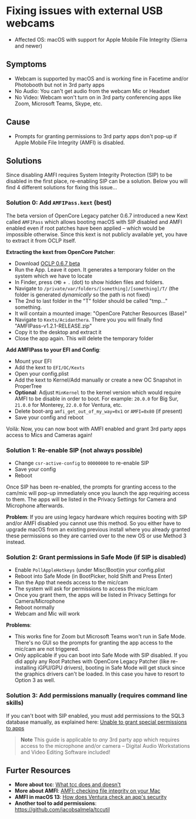 # Fixing issues with external USB webcams

- Affected OS: macOS with support for Apple Mobile File Integrity (Sierra and newer)

## Symptoms
- Webcam is supported by macOS and is working fine in Facetime and/or Photobooth but not in 3rd party apps
- No Audio: You can't get audio from the webcam Mic or Headset
- No Video: Webcam won't turn on in 3rd party conferencing apps like Zoom, Microsoft Teams, Skype, etc. 

## Cause
- Prompts for granting permissions to 3rd party apps don't pop-up if Apple Mobile File Integrity (AMFI) is disabled. 

## Solutions
Since disabling AMFI requires System Integrity Protection (SIP) to be disabled in the first place, re-enabling SIP can be a solution. Below you will find 4 different solutions for fixing this issue…

### Solution 0: Add `AMFIPass.kext` (best)
The beta version of OpenCore Legacy patcher 0.6.7 introduced a new Kext called `AMFIPass` which allows booting macOS with SIP disabled and AMFI enabled even if root patches have been applied – which would be impossible otherwise. Since this kext is not publicly available yet, you have to extract it from OCLP itself.

**Extracting the kext from OpenCore Patcher**:

- Download [OCLP 0.6.7 beta](https://github.com/dortania/OpenCore-Legacy-Patcher/releases/tag/amfipass-beta-test)
- Run the App. Leave it open. It generates a temporary folder on the system which we have to locate
- In Finder, press `CMD` + `.` (dot) to show hidden files and folders.
- Navigate to `/private/var/folders/[something]/[something]/T/` (the folder is generated _dynamically_ so the path is not fixed)
- The 2nd to last folder in the "T" folder should be called "tmp…" something.
- It will contain a mounted image: "OpenCore Patcher Resources (Base)"
- Navigate to `Kexts/Acidanthera`. There you you will finally find "AMFIPass-v1.2.1-RELEASE.zip"
- Copy it to the desktop and extract it
- Close the app again. This will delete the temporary folder

**Add AMFIPass to your EFI and Config**:

- Mount your EFI
- Add the kext to `EFI/OC/Kexts` 
- Open your config.plist
- Add the kext to Kernel/Add manually or create a new OC Snapshot in ProperTree
- **Optional**: Adjust `MinKernel` to the kernel version which would require AMFI to be disable in order to boot. For example: `20.0.0` for Big Sur, `21.0.0` for Monterey, `22.0.0` for Ventura, etc.
- Delete boot-arg `amfi_get_out_of_my_way=0x1` or `AMFI=0x80` (if present)
- Save your config and reboot

Voilà: Now, you can now boot with AMFI enabled and grant 3rd party apps access to Mics and Cameras again!

### Solution 1: Re-enable SIP (not always possible)

- Change `csr-active-config` to `00000000` to re-enable SIP
- Save your config
- Reboot

Once SIP has been re-enabled, the prompts for granting access to the cam/mic will pop-up immediately once you launch the app requiring access to them. The apps will be listed in the Privacy Settings for Camera and Microphone afterwards.

**Problem**: If you are using legacy hardware which requires booting with SIP and/or AMFI disabled you cannot use this method. So you either have to upgrade macOS from an existing previous install where you already granted these permissions so they are carried over to the new OS or use Method 3 instead.

### Solution 2: Grant permissions in Safe Mode (if SIP is disabled)

- Enable `PollAppleHotkeys` (under Misc/Boot)in your config.plist
- Reboot into Safe Mode (in BootPicker, hold Shift and Press Enter)
- Run the App that needs access to the mic/cam
- The system will ask for permissions to access the mic/cam
- Once you grant them, the apps will be listed in Privacy Settings for Camera/Microphone
- Reboot normally
- Webcam and Mic will work

**Problems**: 

- This works fine for Zoom but Microsoft Teams won't run in Safe Mode. There's no GUI so the prompts for granting the app access to the mic/cam are not triggered.
- Only applicable if you can boot into Safe Mode with SIP disabled. If you did apply any Root Patches with OpenCore Legacy Patcher (like re-installing iGPU/GPU drivers), booting in Safe Mode will get stuck since the graphics drivers can't be loaded. In this case you have to resort to Option 3 as well.

### Solution 3: Add permissions manually (requires command line skills)

If you can't boot with SIP enabled, you must add permissions to the SQL3 database manually, as explained here: [Unable to grant special permissions to apps](https://dortania.github.io/OpenCore-Legacy-Patcher/ACCEL.html#unable-to-grant-special-permissions-to-apps-ie-camera-access-to-zoom)

> **Note** This guide is applicable to *any* 3rd party app which requires access to the microphone and/or camera – Digital Audio Workstations and Video Editing Software included!

## Furter Resources

- **More about tcc**: [What tcc does and doesn't](https://eclecticlight.co/2023/02/10/privacy-what-tcc-does-and-doesnt)
- **More about AMFI**: [AMFI: checking file integrity on your Mac](https://eclecticlight.co/2018/12/29/amfi-checking-file-integrity-on-your-mac/)
- **AMFI in macOS 13**: [How does Ventura check an app's security](https://eclecticlight.co/2023/03/09/how-does-ventura-check-an-apps-security/)
- **Another tool to add permissions**: https://github.com/jacobsalmela/tccutil
